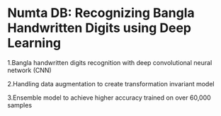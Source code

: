 # Numta DB: Recognizing Bangla Handwritten Digits using Deep Learning

1.Bangla handwritten digits recognition with deep convolutional neural network (CNN)

2.Handling data augmentation to create transformation invariant model

3.Ensemble model to achieve higher accuracy trained on over 60,000 samples
